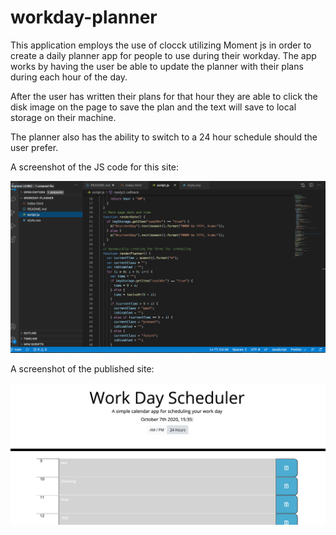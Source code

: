 # workday-planner

This application employs the use of clocck utilizing Moment js in order to create a daily planner app for people to use during their workday. The app works by having the user be able to update the planner with their plans during each hour of the day.

After the user has written their plans for that hour they are able to click the disk image on the page to save the plan and the text will save to local storage on their machine.

The planner also has the ability to switch to a 24 hour schedule should the user prefer.

A screenshot of the JS code for this site:

![Image of](https://github.com/aamerson198/workday-planner/blob/main/Images/Screen%20Shot%202020-10-07%20at%203.35.00%20PM.png)

A screenshot of the published site:

![Image of](https://github.com/aamerson198/workday-planner/blob/main/Images/Screen%20Shot%202020-10-07%20at%203.35.35%20PM.png)
